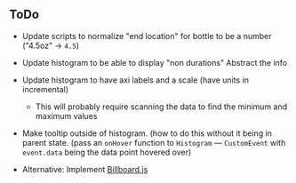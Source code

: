 ## ToDo
- Update scripts to normalize "end location" for bottle to be a number ("4.5oz" -> `4.5`)
- Update histogram to be able to display "non durations" Abstract the info
- Update histogram to have axi labels and a scale (have units in incremental)
  - This will probably require scanning the data to find the minimum and maximum values
- Make tooltip outside of histogram. (how to do this without it being in parent state. (pass an `onHover` function to `Histogram` — `CustomEvent` with `event.data` being the data point hovered over)

- Alternative: Implement [Billboard.js](https://github.com/naver/billboard.js/)
